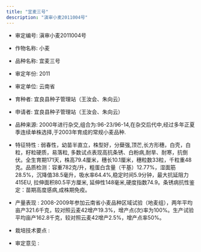 ```yaml
---
title: "宜麦三号"
description: "滇审小麦2011004号"
---
```

* 审定编号:  滇审小麦2011004号

*  作物名称:  小麦

*  品种名称:  宜麦三号

*  审定年份:  2011

*  审定单位:  云南省

* 育种者:  宜良县种子管理站（王汝会、朱向云）

*  申请者:  宜良县种子管理站（王汝会、朱向云）

*  品种来源:  2000年进行杂交,组合为:96-23/96-14,在杂交后代中,经过多年正夏季连续单株选择,于2003年育成的常规小麦品种.

*  特征特性 : 
弱春性，幼苗半直立，株型好，分蘖强,顶芒,长方形穗，白壳，白粒，籽粒硬质，易落粒, 多数试点表现高抗条锈、白粉病,耐旱、耐寒，抗倒伏。全生育期171天，株高79.4厘米，穗长10.1厘米，穗粒数33粒，千粒重48克。品质检测：容重782克/升，粗蛋白含量（干基）12.77%，湿面筋28.5%，沉降值38.5毫升，吸水率64.4%,稳定时间5.9分钟，最大抗延阻力415EU, 拉伸面积80.5平方厘米, 延伸性148毫米,硬度指数74.9。条锈病抗性鉴定：苗期高度感病,成株期免疫。
 
*  产量表现 : 
2008-2009年参加云南省小麦品种区域试验（地麦组），两年平均亩产321.6千克，较对照云麦42增产19.3%，增产点(次)率为100%。生产试验平均亩产162.8千克，较对照云麦42增产2.5%，增产点率50%。

*  栽培技术要点 : 


*  审定意见 : 

